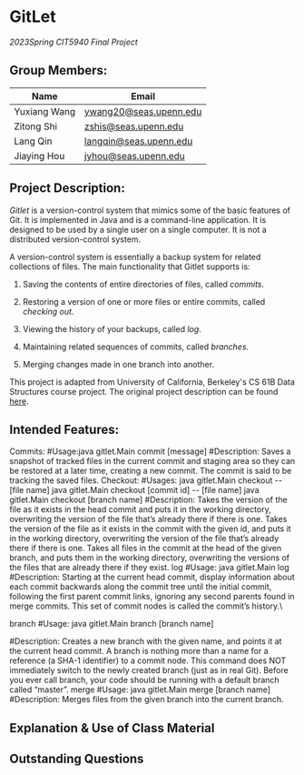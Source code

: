 # GitLet

*2023Spring CIT5940 Final Project*

## Group Members:

| Name  | Email |
| ------------- | ------------- |
| Yuxiang Wang  | ywang20@seas.upenn.edu  |
| Zitong Shi  | zshis@seas.upenn.edu  |
| Lang Qin  | langqin@seas.upenn.edu  |
| Jiaying Hou  | jyhou@seas.upenn.edu  |

## Project Description:  

*Gitlet* is a version-control system that mimics some of the basic features of Git. It is implemented in Java and is a command-line application. It is designed to be used by a single user on a single computer. It is not a distributed version-control system.

A version-control system is essentially a backup system for related collections of files. The main functionality that Gitlet supports is:

1. Saving the contents of entire directories of files, called *commits*.

2. Restoring a version of one or more files or entire commits, called *checking out*.

3. Viewing the history of your backups, called *log*.

4. Maintaining related sequences of commits, called *branches*.

5. Merging changes made in one branch into another.

This project is adapted from University of California, Berkeley's CS 61B Data Structures course project. The original project description can be found [here](https://cs61bl.org/su20/projects/gitlet/#acknowledgments).
## Intended Features:
Commits:
#Usage:java gitlet.Main commit [message]
#Description: Saves a snapshot of tracked files in the current commit and staging area so they can be restored at a later time, creating a new commit. The commit is said to be tracking the saved files.
Checkout:
#Usages:
java gitlet.Main checkout -- [file name]
java gitlet.Main checkout [commit id] -- [file name]
java gitlet.Main checkout [branch name]
#Description:
Takes the version of the file as it exists in the head commit and puts it in the working directory, overwriting the version of the file that’s already there if there is one. 
Takes the version of the file as it exists in the commit with the given id, and puts it in the working directory, overwriting the version of the file that’s already there if there is one.
Takes all files in the commit at the head of the given branch, and puts them in the working directory, overwriting the versions of the files that are already there if they exist.
log
#Usage: java gitlet.Main log
#Description: Starting at the current head commit, display information about each commit backwards along the commit tree until the initial commit, following the first parent commit links, ignoring any second parents found in merge commits. This set of commit nodes is called the commit’s history.\

branch
#Usage: java gitlet.Main branch [branch name]

#Description: Creates a new branch with the given name, and points it at the current head commit. A branch is nothing more than a name for a reference (a SHA-1 identifier) to a commit node. This command does NOT immediately switch to the newly created branch (just as in real Git). Before you ever call branch, your code should be running with a default branch called “master”.
merge
#Usage: java gitlet.Main merge [branch name]
#Description: Merges files from the given branch into the current branch.

## Explanation & Use of Class Material

## Outstanding Questions

